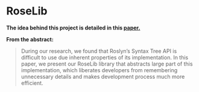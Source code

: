 # RoseLib

**The idea behind this project is detailed in this [paper.](http://www.eventiotic.com/eventiotic/files/Papers/URL/20bd5c00-5abe-43ff-86b6-64c2941d67ce.pdf)** 

**From the abstract:**
> During our research, we found that Roslyn’s Syntax Tree API is difficult to use due inherent properties of its implementation. In this paper, we present our RoseLib library that abstracts large part of this implementation, which liberates developers from remembering unnecessary details and makes development process much more efficient.
